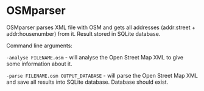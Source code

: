 # OSMparser
OSMparser parses XML file with OSM and gets all addresses (addr:street + addr:housenumber) from it.
Result stored in SQLite database.

Command line arguments:

`-analyse FILENAME.osm` - will analyse the Open Street Map XML to give some information about it.

`-parse FILENAME.osm OUTPUT_DATABASE` - will parse the Open Street Map XML and save all results into SQLite database. Database should exist.
